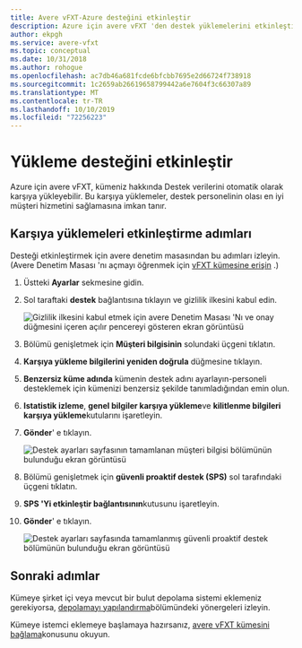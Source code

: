 ```yaml
---
title: Avere vFXT-Azure desteğini etkinleştir
description: Azure için avere vFXT 'den destek yüklemelerini etkinleştirme
author: ekpgh
ms.service: avere-vfxt
ms.topic: conceptual
ms.date: 10/31/2018
ms.author: rohogue
ms.openlocfilehash: ac7db46a681fcde6bfcbb7695e2d66724f738918
ms.sourcegitcommit: 1c2659ab26619658799442a6e7604f3c66307a89
ms.translationtype: MT
ms.contentlocale: tr-TR
ms.lasthandoff: 10/10/2019
ms.locfileid: "72256223"
---
```

# <a name="enable-support-uploads"></a>Yükleme desteğini etkinleştir

Azure için avere vFXT, kümeniz hakkında Destek verilerini otomatik olarak karşıya yükleyebilir. Bu karşıya yüklemeler, destek personelinin olası en iyi müşteri hizmetini sağlamasına imkan tanır.

## <a name="steps-to-enable-uploads"></a>Karşıya yüklemeleri etkinleştirme adımları

Desteği etkinleştirmek için avere denetim masasından bu adımları izleyin. (Avere Denetim Masası 'nı açmayı öğrenmek için [vFXT kümesine erişin](avere-vfxt-cluster-gui.md) .)

1. Üstteki **Ayarlar** sekmesine gidin.
1. Sol taraftaki **destek** bağlantısına tıklayın ve gizlilik ilkesini kabul edin.

   ![Gizlilik ilkesini kabul etmek için avere Denetim Masası 'Nı ve onay düğmesini içeren açılır pencereyi gösteren ekran görüntüsü](media/avere-vfxt-privacy-policy.png)

1. Bölümü genişletmek için **Müşteri bilgisinin** solundaki üçgeni tıklatın.
1. **Karşıya yükleme bilgilerini yeniden doğrula** düğmesine tıklayın.
1. **Benzersiz küme adında** kümenin destek adını ayarlayın-personeli desteklemek için kümenizi benzersiz şekilde tanımladığından emin olun.
1. **Istatistik izleme**, **genel bilgiler karşıya yükleme**ve **kilitlenme bilgileri karşıya yükleme**kutularını işaretleyin.
1. **Gönder**' e tıklayın.

   ![Destek ayarları sayfasının tamamlanan müşteri bilgisi bölümünün bulunduğu ekran görüntüsü](media/avere-vfxt-support-info.png)

1. Bölümü genişletmek için **güvenli proaktif destek (SPS)** sol tarafındaki üçgeni tıklatın.
1. **SPS 'Yi etkinleştir bağlantısının**kutusunu işaretleyin.
1. **Gönder**' e tıklayın.

   ![Destek ayarları sayfasında tamamlanmış güvenli proaktif destek bölümünün bulunduğu ekran görüntüsü](media/avere-vfxt-support-sps.png)

## <a name="next-steps"></a>Sonraki adımlar

Kümeye şirket içi veya mevcut bir bulut depolama sistemi eklemeniz gerekiyorsa, [depolamayı yapılandırma](avere-vfxt-add-storage.md)bölümündeki yönergeleri izleyin. 

Kümeye istemci eklemeye başlamaya hazırsanız, [avere vFXT kümesini bağlama](avere-vfxt-mount-clients.md)konusunu okuyun.